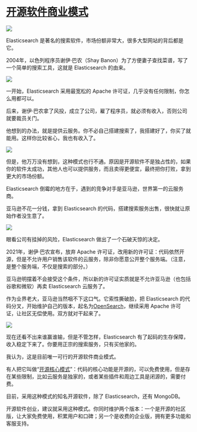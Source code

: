 # [开源软件商业模式](https://github.com/jaaleng/jaaleng.github.io/issues/53)

![](https://pic.superbed.cc/item/66d4670ffcada11d373be463.webp)

Elasticsearch 是著名的搜索软件，市场份额非常大，很多大型网站的背后都是它。

2004年，以色列程序员谢伊·巴农（Shay Banon）为了方便妻子查找菜谱，写了一个简单的搜索工具，这就是 Elasticsearch 的由来。

![](https://pic.superbed.cc/item/66d46730fcada11d373be4f5.webp)

一开始，Elasticsearch 采用最宽松的 Apache 许可证，几乎没有任何限制，你怎么用都可以。

后来，谢伊·巴农拿了风投，成立了公司，雇了程序员，就必须有收入，否则公司就要裁员关门。

他想到的办法，就是提供云服务。你不必自己搭建搜索了，我搭建好了，你买了就能用。这样你比较省心，我也有收入了。

![](https://pic.superbed.cc/item/66d4674ffcada11d373be579.webp)

但是，他万万没有想到，这种模式也行不通。原因是开源软件不是独占性的，如果你的软件太成功，其他人也可以提供服务，而且卖得更便宜，最终把你打败，拿到更大的市场份额。

Elasticsearch 倒霉的地方在于，遇到的竞争对手是亚马逊，世界第一的云服务商。

亚马逊不花一分钱，拿到 Elasticsearch 的代码，搭建搜索服务出售，很快就让原始作者没生意了。

![](https://pic.superbed.cc/item/66d4676dfcada11d373be601.webp)

眼看公司有挂掉的风险，Elasticsearch 做出了一个石破天惊的决定。

2021年，谢伊·巴农宣布，放弃 Apache 许可证，改用新的许可证：代码依然开源，但是不允许用户销售该软件的云服务，除非你愿意公开整个服务端。（注意，是整个服务端，不仅是搜索的部分。）

亚马逊明摆着不会接受这个条件，所以新的许可证实质就是不允许亚马逊（也包括谷歌和微软）再卖 Elasticsearch 云服务了。

作为业界老大，亚马逊当然咽不下这口气。它索性撕破脸，把 Elasticsearch 的代码分叉，开始维护自己的版本，起名为[OpenSearch](https://aws.amazon.com/cn/opensearch-service/)，继续采用 Apache 许可证，让社区无偿使用。双方就对干起来了。

![](https://pic.superbed.cc/item/66d46789fcada11d373be681.webp)

现在还看不出来谁赢谁输，但是不管怎样，Elasticsearch 有了起码的生存保障，收入稳定下来了。你要用正宗的搜索服务，只有买他家的。

我认为，这是目前唯一可行的开源软件商业模式。

有人把它叫做“[开源核心模式](https://handbook.opencoreventures.com/open-core-business-model)”：代码的核心功能是开源的，可以免费使用，但是存在某些限制，比如云服务是独家的，或者某些插件和周边工具是闭源的，需要付费。

目前，采用这种模式的知名开源软件，除了 Elasticsearch，还有 MongoDB。

开源软件创业，建议就采用这种模式。你同时维护两个版本：一个是开源的社区版，让大家免费使用，积累用户和口碑；另一个是收费的企业版，拥有更多功能和客服支持。
